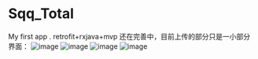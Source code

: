 # Sqq_Total
My first app . retrofit+rxjava+mvp
还在完善中，目前上传的部分只是一小部分
界面：
![image](https://github.com/shanquanqiang/Sqq_Total/blob/master/screenshots/Screenshot_2016-06-14-10-30-44.png)
![image](https://github.com/shanquanqiang/Sqq_Total/blob/master/screenshots/Screenshot_2016-06-14-10-30-53.png)
![image](https://github.com/shanquanqiang/Sqq_Total/blob/master/screenshots/Screenshot_2016-06-14-10-31-02.png)
![image](https://github.com/shanquanqiang/Sqq_Total/blob/master/screenshots/Screenshot_2016-06-14-10-31-08.png)
